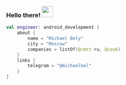 ### Hello there! <img src="https://raw.githubusercontent.com/wasabeef/wasabeef/master/icons/wave.gif" width="30px">

```kotlin
val engineer: android_development {
    about {
        name = "Michael Bely"
        city = "Moscow"
        companies = listOf(@cmtt-ru, @coub)
    }
    links {
        telegram = "@michaelbel"
    }
}
```
